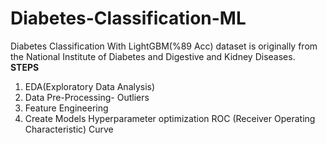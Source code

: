 # Diabetes-Classification-ML
Diabetes Classification With LightGBM(%89 Acc)
dataset is originally from the National Institute of Diabetes and Digestive and Kidney Diseases. 
**STEPS**
1. EDA(Exploratory Data Analysis)
2. Data Pre-Processing- Outliers
3. Feature Engineering
4. Create Models
Hyperparameter optimization
ROC (Receiver Operating Characteristic) Curve
   
